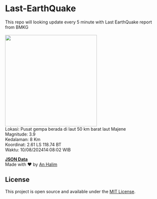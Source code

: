 # Last-EarthQuake
This repo will looking update every 5 minute with Last EarthQuake report from BMKG
<br>
<br>
<img src="https://static.bmkg.go.id/20240810140802.mmi.jpg" width="300"/>
<br>
Lokasi: Pusat gempa berada di laut 50 km barat laut Majene <br>
Magnitude: 3.9 <br>
Kedalaman: 8 Km <br>
Koordinat: 2.61 LS 118.74 BT <br>
Waktu: 10/08/202414:08:02 WIB <br>

<a href="./data/data.json">**JSON Data**</a>
<br>
Made with ❤️ by <a href="https://github.com/an-halim">An Halim</a>
## License

This project is open source and available under the [MIT License](LICENSE).
